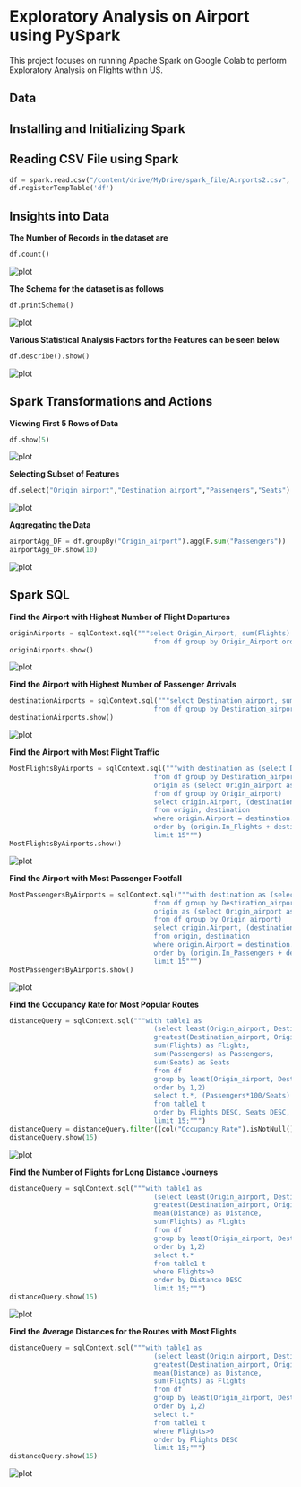 # Exploratory Analysis on Airport using PySpark
This project focuses on running Apache Spark on Google Colab to perform Exploratory Analysis on Flights within US.
## Data

## Installing  and Initializing Spark

## Reading CSV File using Spark

```python
df = spark.read.csv("/content/drive/MyDrive/spark_file/Airports2.csv", header=True, inferSchema=True)
df.registerTempTable('df')
```

## Insights into Data

**The Number of Records in the dataset are**

```python
df.count()
```
![plot](./query_images/count_rows.JPG)

**The Schema for the dataset is as follows**

```python
df.printSchema()
```

![plot](./query_images/schema.JPG)

**Various Statistical Analysis Factors for the Features can be seen below**

```python
df.describe().show()
```

![plot](./query_images/describe.JPG)

## Spark Transformations and Actions

**Viewing First 5 Rows of Data**

```python
df.show(5)
```
![plot](./query_images/show.JPG)

**Selecting Subset of Features**

```python
df.select("Origin_airport","Destination_airport","Passengers","Seats").show(15)
```

![plot](./query_images/subset.JPG)

**Aggregating the Data**

```python
airportAgg_DF = df.groupBy("Origin_airport").agg(F.sum("Passengers"))
airportAgg_DF.show(10)
```
 
![plot](./query_images/aggregate.JPG)

## Spark SQL

**Find the Airport with Highest Number of Flight Departures**
```python
originAirports = sqlContext.sql("""select Origin_Airport, sum(Flights) as Flights 
                                    from df group by Origin_Airport order by sum(Flights) DESC limit 10""")
originAirports.show()
```

![plot](./query_images/highest_flight_departures.JPG)

**Find the Airport with Highest Number of Passenger Arrivals**

```python
destinationAirports = sqlContext.sql("""select Destination_airport, sum(Passengers) as Passengers 
                                    from df group by Destination_airport order by sum(Passengers) DESC limit 10""")
destinationAirports.show()
```

![plot](./query_images/highest_passenger_arrival.JPG)

**Find the Airport with Most Flight Traffic**

```python
MostFlightsByAirports = sqlContext.sql("""with destination as (select Destination_airport as Airport, sum(Flights) as Out_Flights 
                                    from df group by Destination_airport),
                                    origin as (select Origin_airport as Airport, sum(Flights) as In_Flights 
                                    from df group by Origin_airport)
                                    select origin.Airport, (destination.Out_Flights+origin.In_Flights) as Total_Flights
                                    from origin, destination 
                                    where origin.Airport = destination.Airport
                                    order by (origin.In_Flights + destination.Out_Flights) DESC
                                    limit 15""")
MostFlightsByAirports.show()
```

![plot](./query_images/airport_most_flights.JPG)

**Find the Airport with Most Passenger Footfall**

```python
MostPassengersByAirports = sqlContext.sql("""with destination as (select Destination_airport as Airport, sum(Passengers*Flights) as Out_Passengers 
                                    from df group by Destination_airport),
                                    origin as (select Origin_airport as Airport, sum(Passengers) as In_Passengers
                                    from df group by Origin_airport)
                                    select origin.Airport, (destination.Out_Passengers+origin.In_Passengers) as Total_Passengers
                                    from origin, destination 
                                    where origin.Airport = destination.Airport
                                    order by (origin.In_Passengers + destination.Out_Passengers) DESC
                                    limit 15""")
MostPassengersByAirports.show()
```

![plot](./query_images/airport_most_passengers.JPG)

**Find the Occupancy Rate for Most Popular Routes**

```python
distanceQuery = sqlContext.sql("""with table1 as 
                                    (select least(Origin_airport, Destination_airport) as Airport1, 
                                    greatest(Destination_airport, Origin_airport) as Airport2, 
                                    sum(Flights) as Flights,
                                    sum(Passengers) as Passengers,
                                    sum(Seats) as Seats
                                    from df
                                    group by least(Origin_airport, Destination_airport), greatest(Destination_airport, Origin_airport)
                                    order by 1,2)
                                    select t.*, (Passengers*100/Seats) as Occupancy_Rate
                                    from table1 t
                                    order by Flights DESC, Seats DESC, Passengers DESC, Occupancy_Rate DESC
                                    limit 15;""")
distanceQuery = distanceQuery.filter((col("Occupancy_Rate").isNotNull()) & (col("Occupancy_Rate")<=100.0))
distanceQuery.show(15)
```

![plot](./query_images/occupancy_rates.JPG)

**Find the Number of Flights for Long Distance Journeys**

```python
distanceQuery = sqlContext.sql("""with table1 as 
                                    (select least(Origin_airport, Destination_airport) as Airport1, 
                                    greatest(Destination_airport, Origin_airport) as Airport2, 
                                    mean(Distance) as Distance,
                                    sum(Flights) as Flights
                                    from df
                                    group by least(Origin_airport, Destination_airport), greatest(Destination_airport, Origin_airport)
                                    order by 1,2)
                                    select t.*
                                    from table1 t
                                    where Flights>0
                                    order by Distance DESC
                                    limit 15;""")
distanceQuery.show(15)
```

![plot](./query_images/FvD1.JPG)

**Find the Average Distances for the Routes with Most Flights**

```python
distanceQuery = sqlContext.sql("""with table1 as 
                                    (select least(Origin_airport, Destination_airport) as Airport1, 
                                    greatest(Destination_airport, Origin_airport) as Airport2, 
                                    mean(Distance) as Distance,
                                    sum(Flights) as Flights
                                    from df
                                    group by least(Origin_airport, Destination_airport), greatest(Destination_airport, Origin_airport)
                                    order by 1,2)
                                    select t.*
                                    from table1 t
                                    where Flights>0
                                    order by Flights DESC
                                    limit 15;""")
distanceQuery.show(15)
```

![plot](./query_images/FvD2.JPG)
